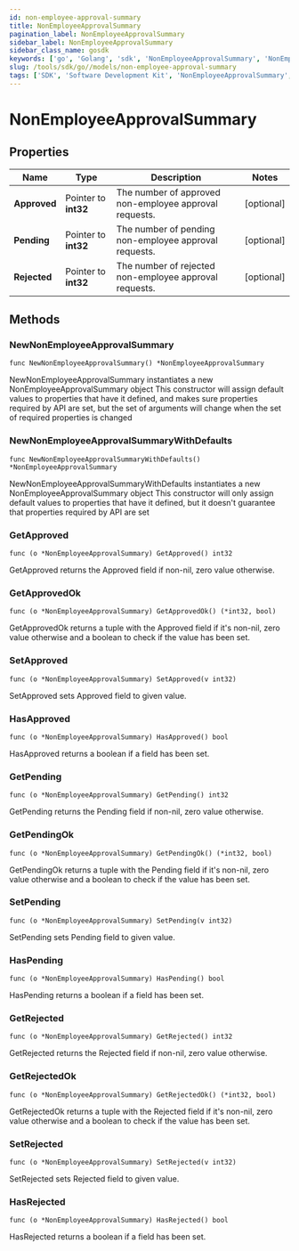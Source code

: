 ```yaml
---
id: non-employee-approval-summary
title: NonEmployeeApprovalSummary
pagination_label: NonEmployeeApprovalSummary
sidebar_label: NonEmployeeApprovalSummary
sidebar_class_name: gosdk
keywords: ['go', 'Golang', 'sdk', 'NonEmployeeApprovalSummary', 'NonEmployeeApprovalSummary'] 
slug: /tools/sdk/go//models/non-employee-approval-summary
tags: ['SDK', 'Software Development Kit', 'NonEmployeeApprovalSummary', 'NonEmployeeApprovalSummary']
---
```


# NonEmployeeApprovalSummary

## Properties

Name | Type | Description | Notes
------------ | ------------- | ------------- | -------------
**Approved** | Pointer to **int32** | The number of approved non-employee approval requests. | [optional] 
**Pending** | Pointer to **int32** | The number of pending non-employee approval requests. | [optional] 
**Rejected** | Pointer to **int32** | The number of rejected non-employee approval requests. | [optional] 

## Methods

### NewNonEmployeeApprovalSummary

`func NewNonEmployeeApprovalSummary() *NonEmployeeApprovalSummary`

NewNonEmployeeApprovalSummary instantiates a new NonEmployeeApprovalSummary object
This constructor will assign default values to properties that have it defined,
and makes sure properties required by API are set, but the set of arguments
will change when the set of required properties is changed

### NewNonEmployeeApprovalSummaryWithDefaults

`func NewNonEmployeeApprovalSummaryWithDefaults() *NonEmployeeApprovalSummary`

NewNonEmployeeApprovalSummaryWithDefaults instantiates a new NonEmployeeApprovalSummary object
This constructor will only assign default values to properties that have it defined,
but it doesn't guarantee that properties required by API are set

### GetApproved

`func (o *NonEmployeeApprovalSummary) GetApproved() int32`

GetApproved returns the Approved field if non-nil, zero value otherwise.

### GetApprovedOk

`func (o *NonEmployeeApprovalSummary) GetApprovedOk() (*int32, bool)`

GetApprovedOk returns a tuple with the Approved field if it's non-nil, zero value otherwise
and a boolean to check if the value has been set.

### SetApproved

`func (o *NonEmployeeApprovalSummary) SetApproved(v int32)`

SetApproved sets Approved field to given value.

### HasApproved

`func (o *NonEmployeeApprovalSummary) HasApproved() bool`

HasApproved returns a boolean if a field has been set.

### GetPending

`func (o *NonEmployeeApprovalSummary) GetPending() int32`

GetPending returns the Pending field if non-nil, zero value otherwise.

### GetPendingOk

`func (o *NonEmployeeApprovalSummary) GetPendingOk() (*int32, bool)`

GetPendingOk returns a tuple with the Pending field if it's non-nil, zero value otherwise
and a boolean to check if the value has been set.

### SetPending

`func (o *NonEmployeeApprovalSummary) SetPending(v int32)`

SetPending sets Pending field to given value.

### HasPending

`func (o *NonEmployeeApprovalSummary) HasPending() bool`

HasPending returns a boolean if a field has been set.

### GetRejected

`func (o *NonEmployeeApprovalSummary) GetRejected() int32`

GetRejected returns the Rejected field if non-nil, zero value otherwise.

### GetRejectedOk

`func (o *NonEmployeeApprovalSummary) GetRejectedOk() (*int32, bool)`

GetRejectedOk returns a tuple with the Rejected field if it's non-nil, zero value otherwise
and a boolean to check if the value has been set.

### SetRejected

`func (o *NonEmployeeApprovalSummary) SetRejected(v int32)`

SetRejected sets Rejected field to given value.

### HasRejected

`func (o *NonEmployeeApprovalSummary) HasRejected() bool`

HasRejected returns a boolean if a field has been set.


